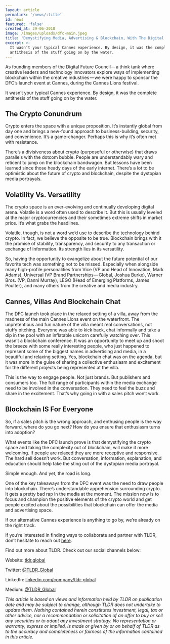 ```yaml
---
layout: article
permalink: '/news/:title'
id: news
featured: 'false'
created_at: 29-06-2018
image: /images/uploads/dfc-main.jpeg
title: 'Demystifying Media, Advertising & Blockchain, With The Digital Future Council'
excerpt: >-
  It wasn’t your typical Cannes experience. By design, it was the complete
  antithesis of the stuff going on by the water.
---
```

As founding members of the Digital Future Council — a think tank where creative leaders and technology innovators explore ways of implementing blockchain within the creative industries — we were happy to sponsor the DFC’s launch event at Cannes, during the Cannes Lions festival.

It wasn’t your typical Cannes experience. By design, it was the complete antithesis of the stuff going on by the water.

## The Crypto Conundrum

Crypto enters the space with a unique proposition. It’s instantly global from day one and brings a new-found approach to business-building, security, and convenience. It’s a game-changer. Perhaps this is why it’s often met with resistance.

There’s a divisiveness about crypto (purposeful or otherwise) that draws parallels with the dotcom bubble. People are understandably wary and reticent to jump on the blockchain bandwagon. But lessons have been learned since those heady days of the early internet. There’s a lot to be optimistic about the future of crypto and blockchain, despite the dystopian media portrayals.

## Volatility Vs. Versatility

The crypto space is an ever-evolving and continually developing digital arena. Volatile is a word often used to describe it. But this is usually leveled at the major cryptocurrencies and their sometimes extreme shifts in market price. It’s what grabs the headlines.

Volatile, though, is not a word we’d use to describe the technology behind crypto. In fact, we believe the opposite to be true. Blockchain brings with it the promise of stability, transparency, and security to any transaction or exchange of information. Its strength lies in its versatility.

So, having the opportunity to evangelize about the future potential of our favorite tech was something not to be missed. Especially when alongside many high-profile personalities from Vice (VP and Head of Innovation, Mark Adams), Universal (VP Brand Partnerships — Global, Joshua Burke), Warner Bros. (VP, Danni Murray), LEGO (Head of Emerging Platforms, James Poulter), and many others from the creative and media industry.

## Cannes, Villas And Blockchain Chat

The DFC launch took place in the relaxed setting of a villa, away from the madness of the main Cannes Lions event on the waterfront. The unpretentious and fun nature of the villa meant real conversations, not stuffy pitching. Everyone was able to kick back, chat informally and take a dip in the pool with an inflatable unicorn carefully watching over. This wasn’t a blockchain conference. It was an opportunity to meet up and shoot the breeze with some really interesting people, who just happened to represent some of the biggest names in advertising and media, in a beautiful and relaxing setting. Yes, blockchain chat was on the agenda, but it was more in the guise of sharing a collective enthusiasm and excitement for the different projects being represented at the villa.

This is the way to engage people. Not just brands. But publishers and consumers too. The full range of participants within the media exchange need to be involved in the conversation. They need to feel the buzz and share in the excitement. That’s why going in with a sales pitch won’t work.

## Blockchain IS For Everyone

So, if a sales pitch is the wrong approach, and enthusing people is the way forward, where do you go next? How do you ensure that enthusiasm turns into adoption?

What events like the DFC launch prove is that demystifying the crypto space and taking the complexity out of blockchain, will make it more welcoming. If people are relaxed they are more receptive and responsive. The hard sell doesn’t work. But conversation, information, explanation, and education should help take the sting out of the dystopian media portrayal.

Simple enough. And yet, the road is long.

One of the key takeaways from the DFC event was the need to draw people into blockchain. There’s understandable apprehension surrounding crypto. It gets a pretty bad rap in the media at the moment. The mission now is to focus and champion the positive elements of the crypto world and get people excited about the possibilities that blockchain can offer the media and advertising space.

If our alternative Cannes experience is anything to go by, we’re already on the right track.



If you’re interested in finding ways to collaborate and partner with TLDR, don’t hesitate to reach out [here](https://tldr.global/contact).

Find out more about TLDR. Check out our social channels below:

Website: [tldr.global](https://tldr.global/)

Twitter: [@TLDR_Global](https://twitter.com/TLDR_Global)

LinkedIn: [linkedin.com/company/tldr-global](https://www.linkedin.com/company/tldr-global/)

Medium: [@TLDR_Global](https://medium.com/@TLDR_Global)



_This article is based on views and information held by TLDR on publication date and may be subject to change, although TLDR does not undertake to update them. Nothing contained herein constitutes investment, legal, tax or other advice, nor a recommendation or solicitation of an offer to buy or sell any securities or to adopt any investment strategy. No representation or warranty, express or implied, is made or given by or on behalf of TLDR as to the accuracy and completeness or fairness of the information contained in this article._
